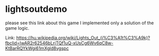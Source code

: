 # lightsoutdemo
please see this link about this game
I implemented only a solution of the game logic.

Link:
https://hu.wikipedia.org/wiki/Lights_Out_(j%C3%A1t%C3%A9k)?fbclid=IwAR2r62546bLrjTQf1uQ-xUsCg6Wv6qC8w-KtBarRQYkWgi61mXgld8vgspc
